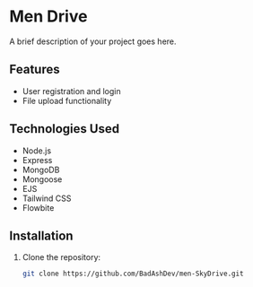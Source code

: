 # Men Drive

A brief description of your project goes here.

## Features

- User registration and login
- File upload functionality

## Technologies Used

- Node.js
- Express
- MongoDB
- Mongoose
- EJS
- Tailwind CSS
- Flowbite

## Installation

1. Clone the repository:
   ```bash
   git clone https://github.com/BadAshDev/men-SkyDrive.git
